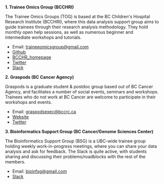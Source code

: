 **1. Trainee Omics Group (BCCHRI)** 

The Trainee Omics Groups (TOG) is based at the BC Children's Hospital Research Institute (BCCHRI), where this data analysis support group aims to guide trainees through their research analysis methodology. They hold monthly open help sessions, as well as numerous beginner and intermediate workshops and tutorials.

- Email: traineeomicsgroup@gmail.com 
- [Github](https://github.com/BCCHR-trainee-omics-group/StudyGroup)
- [BCCHR_homepage](https://www.bcchr.ca/tog)
- [Twitter](https://twitter.com/BCCHR_TOG)
- [Slack](https://join.slack.com/t/togorg/shared_invite/zt-qanpr8yr-YATeTQKcNULvEYJjCyxrDA)

**2. Graspods (BC Cancer Agency)**

Graspods is a graduate student & postdoc group based out of BC Cancer Agency, and facilitates a number of social events, seminars and workshops. Trainees who do not work at BC Cancer are welcome to participate in their workshops and events.

- Email: graspodsexec@bccrc.ca
- [Website](http://www.graspods.com/)
- [Twitter](https://twitter.com/GrasPods)

**3. Bioinformatics Support Group (BC Cancer/Genome Sciences Center)**

The Bioinformatics Support Group (BSG) is a UBC-wide trainee group holding weekly work-in-progress meetings, where you can share your data analysis and ask for feedback. The Slack is quite active, with students sharing and discussing their problems/roadblocks with the rest of the members.

- Email: bioinfsg@gmail.com
- [Slack](https://join.slack.com/t/bioinformatic-c481045/shared_invite/zt-nnc05qeq-fEMADivcsaw_nMndBJIKWQ)
